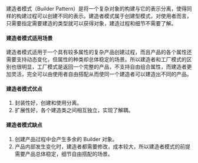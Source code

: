 建造者模式（Builder Pattern）是将一个复杂对象的构建与它的表示分离，使得同样的构建过程可以创建不同的表示。建造者模式属于创建型模式，对使用者而言，只需要指定需要建造的类型就可以获得对象，建造过程和细节不需要了解。



#### 建造者模式适用场景

建造者模式适用于一个具有较多属性的复杂产品创建过程，而且产品的各个属性还需要支持动态变化，但属性的种类却总体稳定的场景。所以建造者和工厂模式的区别也很明显，工厂模式是返回一个完整的产品，不支持自由组合属性，而建造者更加灵活，完全可以由使用者自由搭配从而使同一个建造者可以建造出不同的产品。

#### 建造者模式优点

1. 封装性好，创建和使用分离。
2. 扩展性好，各个建造类之间相互独立，实现了解耦。

#### 建造者模式缺点

1. 创建产品过程中会产生多余的 Builder 对象。
2. 产品内部发生变化时，建造者都需要修改，成本较大，所以建造者模式的前提需要产品总体稳定，细节自由搭配的场景。